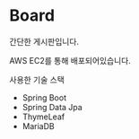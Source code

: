 # Board

간단한 게시판입니다.

AWS EC2를 통해 배포되어있습니다.


사용한 기술 스택
* Spring Boot
* Spring Data Jpa
* ThymeLeaf
* MariaDB
